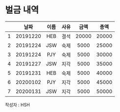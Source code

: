 # 벌금 내역

|   |날짜|이름|사유|금액|총액|  
|:---:|:---:|:---:|:---:|:---:|:---:|  
|1|20191220|HEB|결석|20000|20000|
|2|20191224|JSW|숙제|5000|25000|
|3|20191224|PJY|숙제|5000|30000|
|4|20191227|JSW|지각|5000|35000|
|5|20191231|HEB|숙제|5000|40000|
|6|20200102|PJY|지각|5000|45000|
|7|20200131|JSW|지각|5000|50000|

작성자 : HSH
